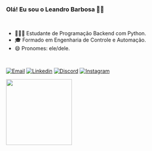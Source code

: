 ### Olá! Eu sou o Leandro Barbosa 👋🏼 
<br>
<!--<div> <img align="center" src="https://user-images.githubusercontent.com/74038190/212284158-e840e285-664b-44d7-b79b-e264b5e54825.gif"> </div><br><br>-->

- 🧑🏻‍💻 Estudante de Programação Backend com Python.
- 🎓 Formado em Engenharia de Controle e Automação.
- 😄 Pronomes: ele/dele.
<br>

[![Email](https://img.shields.io/badge/Gmail-D14836?style=for-the-badge&logo=gmail&logoColor=white)](mailto:lehbarbosa87@gmail.com) 
[![Linkedin](https://img.shields.io/badge/LinkedIn-0077B5?style=for-the-badge&logo=linkedin&logoColor=white)](https://www.linkedin.com/in/barbosale/)
[![Discord](https://img.shields.io/badge/Discord-7289DA?style=for-the-badge&logo=discord&logoColor=white)](https://discord.gg/sS5eK4ms) 
[![Instagram](https://img.shields.io/badge/Instagram-E4405F?style=for-the-badge&logo=instagram&logoColor=white)](https://www.instagram.com/lehbarbosa87/) 


<img height="180em" src="https://github-readme-stats.vercel.app/api?username=lhbarbosa&show_icons=true&theme=tokyonight">
<!--<img height="130em" src="https://github-readme-stats.vercel.app/api/top-langs/?username=lhbarbosa&layout=compact&theme=tokyonight">-->

 

<div style="display: inline_block"><br>
 <!-- <img align="center" alt="lehbarbosa-HTML" height="45" width="40"  src="https://cdn.jsdelivr.net/gh/devicons/devicon@latest/icons/python/python-original.svg" />
   <img align="center" alt="lehbarbosa-HTML" height="45" width="40" src="https://raw.githubusercontent.com/devicons/devicon/master/icons/html5/html5-original.svg" /> 
  <img align="center" alt="lehbarbosa-CSS" height="45" width="40" src="https://raw.githubusercontent.com/devicons/devicon/master/icons/css3/css3-original.svg" />
  <img align="center" alt="lehbabosa-JS" height="45" width="40" src="https://cdn.jsdelivr.net/gh/devicons/devicon@latest/icons/javascript/javascript-plain.svg" /> -->
</div>

<br><br>

